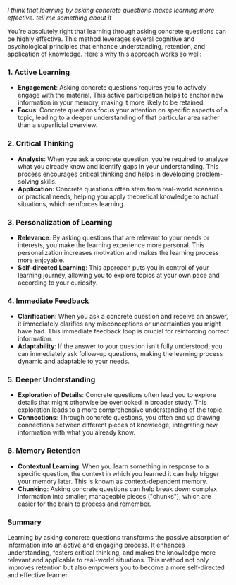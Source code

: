 *I think that learning by asking concrete questions makes learning more effective. tell me something about it*

You're absolutely right that learning through asking concrete questions can be highly effective. This method leverages several cognitive and psychological principles that enhance understanding, retention, and application of knowledge. Here's why this approach works so well:

### 1. **Active Learning**
   - **Engagement**: Asking concrete questions requires you to actively engage with the material. This active participation helps to anchor new information in your memory, making it more likely to be retained.
   - **Focus**: Concrete questions focus your attention on specific aspects of a topic, leading to a deeper understanding of that particular area rather than a superficial overview.

### 2. **Critical Thinking**
   - **Analysis**: When you ask a concrete question, you're required to analyze what you already know and identify gaps in your understanding. This process encourages critical thinking and helps in developing problem-solving skills.
   - **Application**: Concrete questions often stem from real-world scenarios or practical needs, helping you apply theoretical knowledge to actual situations, which reinforces learning.

### 3. **Personalization of Learning**
   - **Relevance**: By asking questions that are relevant to your needs or interests, you make the learning experience more personal. This personalization increases motivation and makes the learning process more enjoyable.
   - **Self-directed Learning**: This approach puts you in control of your learning journey, allowing you to explore topics at your own pace and according to your curiosity.

### 4. **Immediate Feedback**
   - **Clarification**: When you ask a concrete question and receive an answer, it immediately clarifies any misconceptions or uncertainties you might have had. This immediate feedback loop is crucial for reinforcing correct information.
   - **Adaptability**: If the answer to your question isn't fully understood, you can immediately ask follow-up questions, making the learning process dynamic and adaptable to your needs.

### 5. **Deeper Understanding**
   - **Exploration of Details**: Concrete questions often lead you to explore details that might otherwise be overlooked in broader study. This exploration leads to a more comprehensive understanding of the topic.
   - **Connections**: Through concrete questions, you often end up drawing connections between different pieces of knowledge, integrating new information with what you already know.

### 6. **Memory Retention**
   - **Contextual Learning**: When you learn something in response to a specific question, the context in which you learned it can help trigger your memory later. This is known as context-dependent memory.
   - **Chunking**: Asking concrete questions can help break down complex information into smaller, manageable pieces ("chunks"), which are easier for the brain to process and remember.

### Summary
Learning by asking concrete questions transforms the passive absorption of information into an active and engaging process. It enhances understanding, fosters critical thinking, and makes the knowledge more relevant and applicable to real-world situations. This method not only improves retention but also empowers you to become a more self-directed and effective learner.
<!--stackedit_data:
eyJoaXN0b3J5IjpbLTQ2ODMxNjM2Ml19
-->